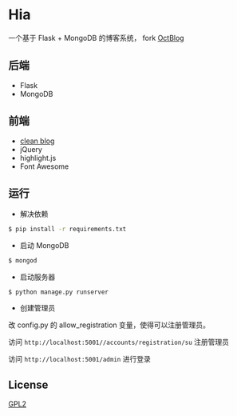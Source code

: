 # Hia

一个基于 Flask + MongoDB 的博客系统， fork [OctBlog](https://github.com/flyhigher139/OctBlog)

## 后端

* Flask
* MongoDB

## 前端

* [clean blog](https://github.com/BlackrockDigital/startbootstrap-clean-blog)
* jQuery
* highlight.js
* Font Awesome

## 运行

* 解决依赖

```bash
$ pip install -r requirements.txt
```

* 启动 MongoDB  

```bash
$ mongod
```

* 启动服务器

```
$ python manage.py runserver
```

* 创建管理员

改 config.py 的 allow_registration 变量，使得可以注册管理员。 

访问 `http://localhost:5001//accounts/registration/su` 注册管理员

访问 `http://localhost:5001/admin` 进行登录


## License

[GPL2](./LICENSE)
